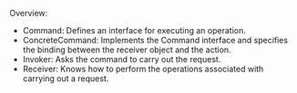 Overview:
- Command: Defines an interface for executing an operation.
- ConcreteCommand: Implements the Command interface and specifies the binding between the receiver object and the action.
- Invoker: Asks the command to carry out the request.
- Receiver: Knows how to perform the operations associated with carrying out a request.